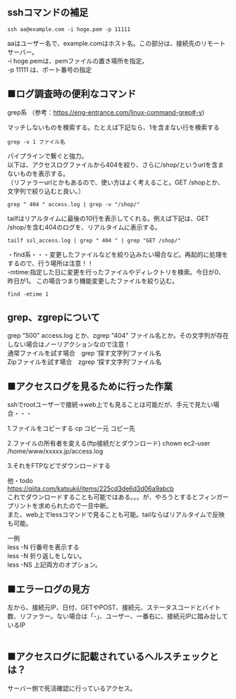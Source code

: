 ## sshコマンドの補足
```
ssh aa@example.com -i hoge.pem -p 11111
```
aaはユーザー名で、example.comはホスト名。この部分は、接続先のリモートサーバー。<br>
-i hoge.pemは、pemファイルの置き場所を指定。<br>
-p 11111 は、ポート番号の指定



## ■ログ調査時の便利なコマンド

grep系 （参考：https://eng-entrance.com/linux-command-grep#-v)

マッチしないものを検索する。たとえば下記なら、1を含まない行を検索する
```
grep -v 1 ファイル名
```

パイプラインで繋ぐと強力。<br>
以下は、アクセスログファイルから404を絞り、さらに/shop/というurlを含まないものを表示する。<br>
（リファラーurlとかもあるので、使い方はよく考えること。GET /shopとか、文字列で絞り込むと良い。）<br>

```
grep " 404 " access.log | grep -v "/shop/"
```

tailfはリアルタイムに最後の10行を表示してくれる。例えば下記は、GET /shop/を含む404のログを、リアルタイムに表示する。
```
tailf ssl_access.log | grep " 404 " | grep "GET /shop/"
```

・find系・・・変更したファイルなどを絞り込みたい場合など。再起的に処理をするので、行う場所は注意！！<br>
-mtime:指定した日に変更を行ったファイルやディレクトリを検索。今日が0、昨日が1。
この場合つまり機能変更したファイルを絞り込む。
```
find -mtime 1
```

## grep、zgrepについて
grep "500" access.log とか、zgrep "404" ファイル名とか。その文字列が存在しない場合はノーリアクションなので注意！<br>
通常ファイルを試す場合　grep ‘探す文字列’ファイル名<br>
Zipファイルを試す場合　zgrep  ‘探す文字列’ファイル名<br>

## ■アクセスログを見るために行った作業

sshでrootユーザーで接続→web上でも見ることは可能だが、手元で見たい場合・・・

1.ファイルをコピーする
cp コピー元 コピー先

2.ファイルの所有者を変える(ftp接続だとダウンロード)
chown ec2-user /home/www/xxxxx.jp/access.log

3.それをFTPなどでダウンロードする

他・todo<br>
https://qiita.com/katsukii/items/225cd3de6d3d06a9abcb <br>
これでダウンロードすることも可能ではある。。。が、やろうとするとフィンガープリントを求められたので一旦中断。<br>
また、web上でlessコマンドで見ることも可能。tailならばリアルタイムで反映も可能。

一例<br>
less -N  行番号を表示する<br>
less -N  折り返しをしない。<br>
less -NS 上記両方のオプション。<br>

## ■エラーログの見方<br>
左から、接続元IP、日付、GETやPOST、接続元、ステータスコードとバイト数、リファラー。ない場合は「-」、ユーザー、一番右に、接続元IPに踏み台しているIP<br>
<br>

## ■アクセスログに記載されているヘルスチェックとは？<br>
サーバー側で死活確認に行っているアクセス。<br>

